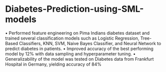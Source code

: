 # Diabetes-Prediction-using-SML-models
• Performed feature engineering on Pima Indians diabetes dataset and trained several classification models such as Logistic 
Regression, Tree-Based Classifiers, KNN, SVM, Naive Bayes Classifier, and Neural Network to predict diabetes in patients.
• Improved accuracy of the best performing model by 12% with data sampling and hyperparameter tuning.
• Generalizability of the model was tested on Diabetes data from Frankfurt Hospital in Germany, yielding accuracy of 84%
